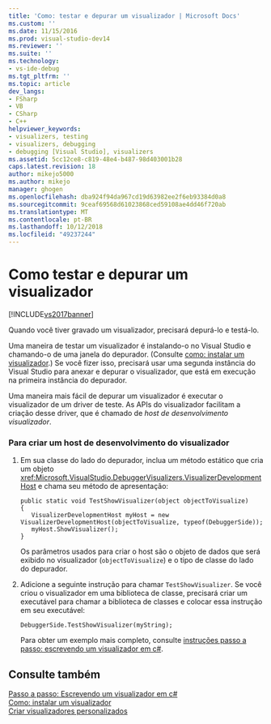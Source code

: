 ```yaml
---
title: 'Como: testar e depurar um visualizador | Microsoft Docs'
ms.custom: ''
ms.date: 11/15/2016
ms.prod: visual-studio-dev14
ms.reviewer: ''
ms.suite: ''
ms.technology:
- vs-ide-debug
ms.tgt_pltfrm: ''
ms.topic: article
dev_langs:
- FSharp
- VB
- CSharp
- C++
helpviewer_keywords:
- visualizers, testing
- visualizers, debugging
- debugging [Visual Studio], visualizers
ms.assetid: 5cc12ce8-c819-48e4-b487-98d403001b28
caps.latest.revision: 18
author: mikejo5000
ms.author: mikejo
manager: ghogen
ms.openlocfilehash: dba924f94da967cd19d63982ee2f6eb93384d0a8
ms.sourcegitcommit: 9ceaf69568d61023868ced59108ae4dd46f720ab
ms.translationtype: MT
ms.contentlocale: pt-BR
ms.lasthandoff: 10/12/2018
ms.locfileid: "49237244"
---
```

# <a name="how-to-test-and-debug-a-visualizer"></a>Como testar e depurar um visualizador
[!INCLUDE[vs2017banner](../includes/vs2017banner.md)]

Quando você tiver gravado um visualizador, precisará depurá-lo e testá-lo.  
  
 Uma maneira de testar um visualizador é instalando-o no Visual Studio e chamando-o de uma janela do depurador. (Consulte [como: instalar um visualizador](../debugger/how-to-install-a-visualizer.md).) Se você fizer isso, precisará usar uma segunda instância do Visual Studio para anexar e depurar o visualizador, que está em execução na primeira instância do depurador.  
  
 Uma maneira mais fácil de depurar um visualizador é executar o visualizador de um driver de teste. As APIs do visualizador facilitam a criação desse driver, que é chamado de *host de desenvolvimento visualizador*.  
  
### <a name="to-create-a-visualizer-development-host"></a>Para criar um host de desenvolvimento do visualizador  
  
1.  Em sua classe do lado do depurador, inclua um método estático que cria um objeto <xref:Microsoft.VisualStudio.DebuggerVisualizers.VisualizerDevelopmentHost> e chama seu método de apresentação:  
  
    ```  
    public static void TestShowVisualizer(object objectToVisualize)  
    {  
       VisualizerDevelopmentHost myHost = new VisualizerDevelopmentHost(objectToVisualize, typeof(DebuggerSide));  
       myHost.ShowVisualizer();  
    }  
    ```  
  
     Os parâmetros usados para criar o host são o objeto de dados que será exibido no visualizador (`objectToVisualize`) e o tipo de classe do lado do depurador.  
  
2.  Adicione a seguinte instrução para chamar `TestShowVisualizer`. Se você criou o visualizador em uma biblioteca de classe, precisará criar um executável para chamar a biblioteca de classes e colocar essa instrução em seu executável:  
  
    ```  
    DebuggerSide.TestShowVisualizer(myString);  
    ```  
  
     Para obter um exemplo mais completo, consulte [instruções passo a passo: escrevendo um visualizador em c#](../debugger/walkthrough-writing-a-visualizer-in-csharp.md).  
  
## <a name="see-also"></a>Consulte também  
 [Passo a passo: Escrevendo um visualizador em c#](../debugger/walkthrough-writing-a-visualizer-in-csharp.md)   
 [Como: instalar um visualizador](../debugger/how-to-install-a-visualizer.md)   
 [Criar visualizadores personalizados](../debugger/create-custom-visualizers-of-data.md)



